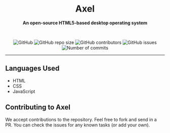 <div align="center">

# **Axel**
  
**An open-source HTML5-based desktop operating system**
  
  
<br>


  
![GitHub](https://img.shields.io/github/license/Neo-Creations/Axel?style=for-the-badge) ![GitHub repo size](https://img.shields.io/github/repo-size/Neo-Creations/Axel?style=for-the-badge) ![GitHub contributors](https://img.shields.io/github/contributors/Neo-Creations/Axel?style=for-the-badge) ![GitHub issues](https://img.shields.io/github/issues-raw/Neo-Creations/Axel?style=for-the-badge) ![Number of commits](https://img.shields.io/badge/dynamic/json?label=Builds&query=%24.length&url=https%3A%2F%2Fapi.github.com%2Frepos%2FNeo-Creations%2FAxel%2Fcommits&style=for-the-badge)
  
* * *
</div>


## Languages Used
- HTML
- CSS
- JavaScript
  
## Contributing to Axel
We accept contributions to the repository. Feel free to fork and send in a PR. You can check the issues for any known tasks (or add your own).
